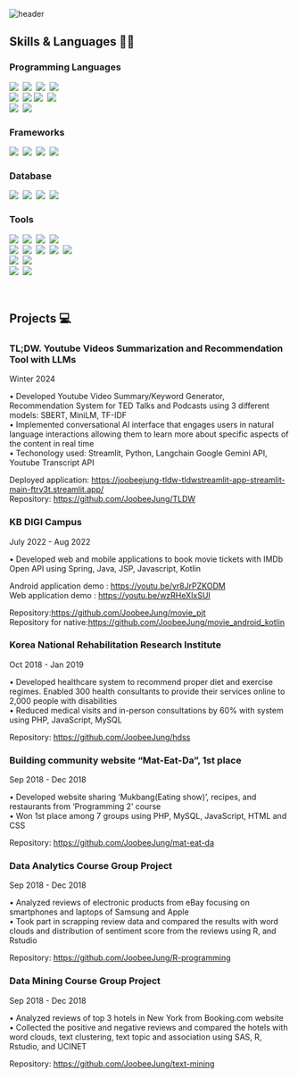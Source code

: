 <!-- Hi 👋 <br>
I'm a global banking software engineer.<br>
I have developed web and mobile applications using Java, Python, Vue.js, PHP, Javascript, and Kotlin.<br>
I'm interested in AI/ML especially MLOps. -->

 ![header](https://capsule-render.vercel.app/api?type=waving&text=Joobee%Jung&color=auto)
 <!-- [![Top Langs](https://github-readme-stats.vercel.app/api/top-langs/?username=JoobeeJung&layout=compact)](https://github.com/JoobeeJung/github-readme-stats)-->

 ## Skills & Languages 👩‍💻
 
 ### Programming Languages
 <p>
  <img src="https://img.shields.io/badge/Java-007396?style=flat-square&logo=java&logoColor=white"/></a>&nbsp
  <img src="https://img.shields.io/badge/Python-3766AB?style=flat-square&logo=Python&logoColor=white"/></a>&nbsp   
  <img src="https://img.shields.io/badge/PHP-777BB4?style=flat-square&logo=PHP&logoColor=white"/></a>&nbsp
    <img src="https://img.shields.io/badge/R-276DC3?style=flat-square&logo=R&logoColor=white"/></a>&nbsp
  <br>
  <img src="https://img.shields.io/badge/Javascript-ffb13b?style=flat-square&logo=javascript&logoColor=white"/></a>&nbsp 
  <img src="https://img.shields.io/badge/Vue.js-4FC08D?style=flat-square&logo=vue.js&logoColor=white">
  <img src="https://img.shields.io/badge/Node.js-339933?style=flat-square&logo=Node.js&logoColor=white"/></a>&nbsp
  <img src="https://img.shields.io/badge/JQuery-0769AD?style=flat-square&logo=JQuery&logoColor=white"/></a>&nbsp
  <br>
  <img src="https://img.shields.io/badge/Kotlin-7F52FF?style=flat-square&logo=kotlin&logoColor=white"/></a>&nbsp
  <img src="https://img.shields.io/badge/ReactNative-61DAFB?style=flat-square&logo=react&logoColor=white"/></a>&nbsp
</p>

 ### Frameworks
 <p>  <!--align="center" -->
  <img src="https://img.shields.io/badge/SpringBoot-6DB33F?style=flat-square&logo=SpringBoot&logoColor=white"/></a>&nbsp 
   <img src="https://img.shields.io/badge/Laravel-FF2D20?style=flat-square&logo=Laravel&logoColor=white"/></a>&nbsp
  <img src="https://img.shields.io/badge/Spring-6DB33F?style=flat-square&logo=Spring&logoColor=white"/></a>&nbsp
  <img src="https://img.shields.io/badge/Selenium-43B02A?style=flat-square&logo=Selenium&logoColor=white"/></a>&nbsp
 </p>
 
 ### Database
 <p>  <!--align="center" -->
     <img src="https://img.shields.io/badge/IBM DB2-052FAD?style=flat-square&logo=IBM&logoColor=white"/></a>&nbsp   
  <img src="https://img.shields.io/badge/Mysql-E6B91E?style=flat-square&logo=MySql&logoColor=white"/></a>&nbsp 
    <img src="https://img.shields.io/badge/Oracle DB-F80000?style=flat-square&logo=Oracle&logoColor=white"/></a>&nbsp   
    <img src="https://img.shields.io/badge/Maria DB-003545?style=flat-square&logo=MariaDB&logoColor=white"/></a>&nbsp 
 </p>
 
 ### Tools
 <p>  <!--align="center" -->
   <img src="https://img.shields.io/badge/RedHat OpenShift-EE0000?style=flat-square&logo=RedHatOpenShift&logoColor=white"/></a>&nbsp 
   <img src="https://img.shields.io/badge/Kubernetes-326CE5?style=flat-square&logo=Kubernetes&logoColor=white"/></a>&nbsp 
   <img src="https://img.shields.io/badge/AWS-232F3E?style=flat-square&logo=AmazonAWS&logoColor=white"/></a>&nbsp 
   <img src="https://img.shields.io/badge/Docker-2496ED?style=flat-square&logo=Docker&logoColor=white"/></a>&nbsp 
   <br>
      <img src="https://img.shields.io/badge/Jenkins-D24939?style=flat-square&logo=Jenkins&logoColor=white"/></a>&nbsp 
      <img src="https://img.shields.io/badge/Jira-0052CC?style=flat-square&logo=Jira&logoColor=white"/></a>&nbsp 
      <img src="https://img.shields.io/badge/Confluence-172B4D?style=flat-square&logo=Confluence&logoColor=white"/></a>&nbsp 
           <img src="https://img.shields.io/badge/Git-F05032?style=flat-square&logo=Git&logoColor=white"/></a>&nbsp 
      <img src="https://img.shields.io/badge/Bitbucket-0052CC?style=flat-square&logo=Bitbucket&logoColor=white"/></a>&nbsp 
   <br>  
   <img src="https://img.shields.io/badge/IBM SPSS-052FAD?style=flat-square&logo=IBM&logoColor=white"/></a>&nbsp 
    <img src="https://img.shields.io/badge/SAP SAS-0FAAFF?style=flat-square&logo=SAP&logoColor=white"/></a>&nbsp   
   <br>  
   <img src="https://img.shields.io/badge/Android Studio-3DDC84?style=flat-square&logo=Android&logoColor=white"/></a>&nbsp 
    <img src="https://img.shields.io/badge/Gradle-02303A?style=flat-square&logo=Gradle&logoColor=white"/></a>&nbsp    
  </p>

<br>

 ## Projects 💻

### TL;DW. Youtube Videos Summarization and Recommendation Tool with LLMs
Winter 2024

• Developed Youtube Video Summary/Keyword Generator, Recommendation System for TED Talks and Podcasts using 3 different models: SBERT, MiniLM, TF-IDF <br>
• Implemented conversational AI interface that engages users in natural language interactions allowing them to learn more about specific aspects of the content in real time <br>
• Techonology used: Streamlit, Python, Langchain Google Gemini API, Youtube Transcript API <br>


Deployed application: https://joobeejung-tldw-tldwstreamlit-app-streamlit-main-ftrv3t.streamlit.app/ <br>
Repository: https://github.com/JoobeeJung/TLDW <br>
 
### KB DIGI Campus
July 2022 - Aug 2022

• Developed web and mobile applications to book movie tickets with IMDb Open API using Spring, Java, JSP, Javascript, Kotlin

Android application demo : https://youtu.be/vr8JrPZKODM <br>
Web application demo : https://youtu.be/wzRHeXIxSUI <br> 

Repository:https://github.com/JoobeeJung/movie_pjt <br>
Repository for native:https://github.com/JoobeeJung/movie_android_kotlin

### Korea National Rehabilitation Research Institute
Oct 2018 - Jan 2019 

• Developed healthcare system to recommend proper diet and exercise regimes. Enabled 300 health consultants to provide their services online to 2,000 people with disabilities<br>
• Reduced medical visits and in-person consultations by 60% with system using PHP, JavaScript, MySQL

Repository: <https://github.com/JoobeeJung/hdss>

### Building community website “Mat-Eat-Da”, 1st place
Sep 2018 - Dec 2018

• Developed website sharing ‘Mukbang(Eating show)’, recipes, and restaurants from ‘Programming 2’ course <br>
• Won 1st place among 7 groups using PHP, MySQL, JavaScript, HTML and CSS 

Repository: <https://github.com/JoobeeJung/mat-eat-da>

### Data Analytics Course Group Project
Sep 2018 - Dec 2018

• Analyzed reviews of electronic products from eBay focusing on smartphones and laptops of Samsung and Apple
<br>
• Took part in scrapping review data and compared the results with word clouds and distribution of sentiment score from the reviews using R, and Rstudio

Repository: https://github.com/JoobeeJung/R-programming

### Data Mining Course Group Project
Sep 2018 - Dec 2018

• Analyzed reviews of top 3 hotels in New York from Booking.com website<br>
• Collected the positive and negative reviews and compared the hotels with word clouds, text clustering, text topic and association using SAS, R, Rstudio, and UCINET

Repository: https://github.com/JoobeeJung/text-mining

<!--
[![*'s github stats](https://github-readme-stats.vercel.app/api?username=JoobeeJung)](https://github.com/JoobeeJung)
-->

<!--
[![*'s github stats](https://github-readme-stats.vercel.app/api?username=JoobeeJung&show_icons=true&theme=radical)](https://github.com/JoobeeJung)

테마 종류
dark, radical, merko, gruvbox, tokyonight, onedark, cobalt, synthwave, highcontrast, dracula

![C](https://img.shields.io/badge/-C-123456?style=flat-square&logo=C&logoColor=black) ![자바](https://img.shields.io/badge/-자바-007396?style=flat&logo=Java&logoColor=ffffff ) ![Spring](https://img.shields.io/badge/-Spring-6DB33F?style=for-the-badge&logo=Spring&logoColor=white) ![TypeScript](https://img.shields.io/badge/-TypeScript-3178C6?style=flat- square&logo=TypeScript&logoColor=white) ![Serverless](https://img.shields.io/badge/-Serverless-FD5750?style=flat- square&logo=Serverless&logoColor=magenta) ![MariaDB](https://img.shields.io/badge/-MariaDB-1F305F?style=flat-square&logo=mariadb&logoColor=white)
   
   
**JoobeeJung/JoobeeJung** is a ✨ _special_ ✨ repository because its `README.md` (this file) appears on your GitHub profile.

Here are some ideas to get you started:

- 🔭 I’m currently working on ...
- 🌱 I’m currently learning ...
- 👯 I’m looking to collaborate on ...
- 🤔 I’m looking for help with ...
- 💬 Ask me about ...
- 📫 How to reach me: ...
- 😄 Pronouns: ...
- ⚡ Fun fact: ...
-->
